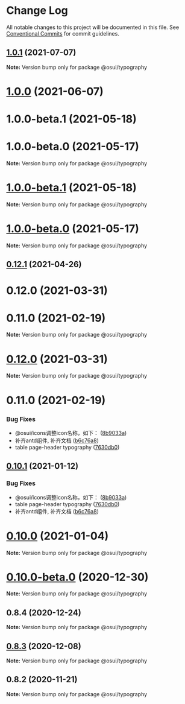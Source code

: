 # Change Log

All notable changes to this project will be documented in this file.
See [Conventional Commits](https://conventionalcommits.org) for commit guidelines.

## [1.0.1](https://gitee.com/gitee-fe/osui/tree/master/compare/@osui/typography@1.0.0...@osui/typography@1.0.1) (2021-07-07)

**Note:** Version bump only for package @osui/typography





# [1.0.0](https://gitee.com/gitee-fe/osui/tree/master/compare/@osui/typography@0.12.1...@osui/typography@1.0.0) (2021-06-07)



# 1.0.0-beta.1 (2021-05-18)



# 1.0.0-beta.0 (2021-05-17)

**Note:** Version bump only for package @osui/typography





# [1.0.0-beta.1](https://gitee.com/gitee-fe/osui/tree/master/compare/v1.0.0-beta.0...v1.0.0-beta.1) (2021-05-18)

**Note:** Version bump only for package @osui/typography





# [1.0.0-beta.0](https://gitee.com/gitee-fe/osui/tree/master/compare/v0.12.1...v1.0.0-beta.0) (2021-05-17)

**Note:** Version bump only for package @osui/typography





## [0.12.1](https://gitee.com/gitee-fe/osui/tree/master/compare/@osui/typography@0.10.1...@osui/typography@0.12.1) (2021-04-26)



# 0.12.0 (2021-03-31)



# 0.11.0 (2021-02-19)

**Note:** Version bump only for package @osui/typography





# [0.12.0](https://gitee.com/gitee-fe/osui/tree/master/compare/v0.11.0...v0.12.0) (2021-03-31)

**Note:** Version bump only for package @osui/typography





# 0.11.0 (2021-02-19)


### Bug Fixes

* @osui/icons调整icon名称，如下： ([8b9033a](https://gitee.com/gitee-fe/osui/tree/master/commits/8b9033af14f14ebae853692523739ca22c64123a))
* 补齐antd组件, 补齐文档 ([b6c76a8](https://gitee.com/gitee-fe/osui/tree/master/commits/b6c76a864b121479e151a97e926546f3370d0aed))
* table page-header typography ([7630db0](https://gitee.com/gitee-fe/osui/tree/master/commits/7630db06b79589004950e7527cf63f020d0677a7))





## [0.10.1](https://gitee.com/gitee-fe/osui/tree/master/compare/@osui/typography@0.10.0...@osui/typography@0.10.1) (2021-01-12)


### Bug Fixes

* @osui/icons调整icon名称，如下： ([8b9033a](https://gitee.com/gitee-fe/osui/tree/master/commits/8b9033af14f14ebae853692523739ca22c64123a))
* table page-header typography ([7630db0](https://gitee.com/gitee-fe/osui/tree/master/commits/7630db06b79589004950e7527cf63f020d0677a7))
* 补齐antd组件, 补齐文档 ([b6c76a8](https://gitee.com/gitee-fe/osui/tree/master/commits/b6c76a864b121479e151a97e926546f3370d0aed))





# [0.10.0](https://gitee.com/gitee-fe/osui/tree/master/compare/@osui/typography@0.10.0-beta.0...@osui/typography@0.10.0) (2021-01-04)

**Note:** Version bump only for package @osui/typography





# [0.10.0-beta.0](https://gitee.com/gitee-fe/osui/tree/master/compare/@osui/typography@0.8.4...@osui/typography@0.10.0-beta.0) (2020-12-30)

**Note:** Version bump only for package @osui/typography





## 0.8.4 (2020-12-24)

**Note:** Version bump only for package @osui/typography





## [0.8.3](https://gitee.com/gitee-fe/osui/tree/master/compare/@osui/typography@0.8.2...@osui/typography@0.8.3) (2020-12-08)

**Note:** Version bump only for package @osui/typography





## 0.8.2 (2020-11-21)

**Note:** Version bump only for package @osui/typography
